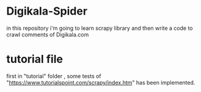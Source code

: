 # Digikala-Spider

in this repository i'm going to learn scrapy library and then write a code to crawl comments of Digikala.com

tutorial file
===============

first in "tutorial" folder , some tests of "https://www.tutorialspoint.com/scrapy/index.htm" has been implemented.